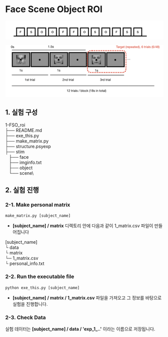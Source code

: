 # Face Scene Object ROI

![res3](./1-FSO_roi/info/model-block.png)


![res3](./1-FSO_roi/info/model-trial.png)

## 1. 실험 구성

1-FSO_roi\
├── README.md\
├── exe_this.py\
├── make_matrix.py\
├── structure.psyexp\
├── stim\
   ├── face\
   ├── imginfo.txt\
   ├── object\
   └── scene\

## 2. 실험 진행

### 2-1. Make personal matrix
  
```
make_matrix.py [subject_name]
```

* **[subject_name] / matrix** 디렉토리 안에 다음과 같이 1_matrix.csv 파일이 만들어집니다

[subject_name] \
└  data\
└  matrix\
   └─ 1_matrix.csv\
└ personal_info.txt

### 2-2. Run the executable file

```
python exe_this.py [subject_name]
```

* **[subject_name] / matrix / 1_matrix.csv** 파일을 가져오고 그 정보를 바탕으로 실험을 진행합니다. 

### 2-3. Check Data

실험 데이터는 **[subject_name] / data / 'exp_1_..'** 이라는 이름으로 저장됩니다. 
